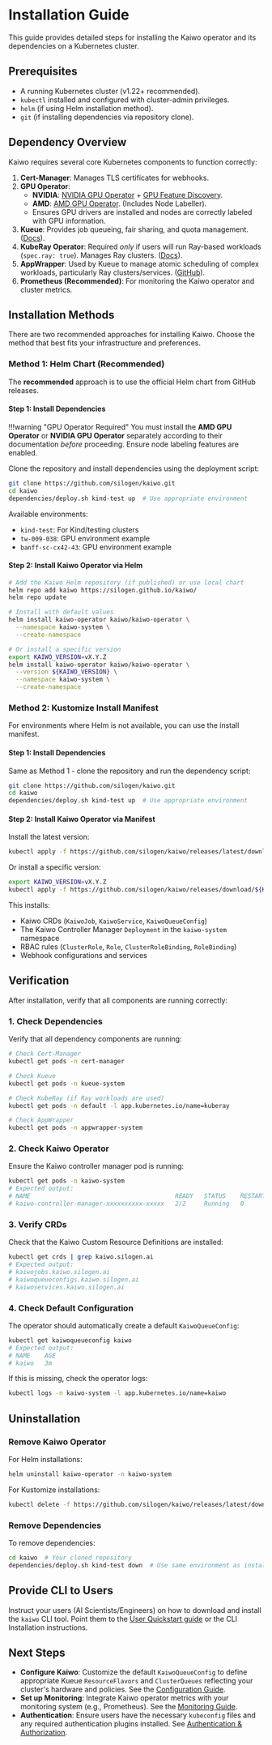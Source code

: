 # Installation Guide

This guide provides detailed steps for installing the Kaiwo operator and its dependencies on a Kubernetes cluster.

## Prerequisites

*   A running Kubernetes cluster (v1.22+ recommended).
*   `kubectl` installed and configured with cluster-admin privileges.
*   `helm` (if using Helm installation method).
*   `git` (if installing dependencies via repository clone).

## Dependency Overview

Kaiwo requires several core Kubernetes components to function correctly:

1.  **Cert-Manager**: Manages TLS certificates for webhooks.
2.  **GPU Operator**:
    *   **NVIDIA**: [NVIDIA GPU Operator](https://docs.nvidia.com/datacenter/cloud-native/gpu-operator/overview.html) + [GPU Feature Discovery](https://docs.nvidia.com/datacenter/cloud-native/gpu-operator/gpu-feature-discovery.html).
    *   **AMD**: [AMD GPU Operator](https://github.com/ROCm/amdgpu-operator). (Includes Node Labeller).
    *   Ensures GPU drivers are installed and nodes are correctly labeled with GPU information.
3.  **Kueue**: Provides job queueing, fair sharing, and quota management. ([Docs](https://kueue.sigs.k8s.io/)).
4.  **KubeRay Operator**: Required *only* if users will run Ray-based workloads (`spec.ray: true`). Manages Ray clusters. ([Docs](https://docs.ray.io/en/latest/cluster/kubernetes/index.html)).
5.  **AppWrapper**: Used by Kueue to manage atomic scheduling of complex workloads, particularly Ray clusters/services. ([GitHub](https://github.com/project-codeflare/appwrapper)).
6.  **Prometheus (Recommended)**: For monitoring the Kaiwo operator and cluster metrics.

## Installation Methods

There are two recommended approaches for installing Kaiwo. Choose the method that best fits your infrastructure and preferences.

### Method 1: Helm Chart (Recommended)

The **recommended** approach is to use the official Helm chart from GitHub releases.

#### Step 1: Install Dependencies

!!!warning "GPU Operator Required"
    You must install the **AMD GPU Operator** or **NVIDIA GPU Operator** separately according to their documentation *before* proceeding. Ensure node labeling features are enabled.

Clone the repository and install dependencies using the deployment script:

```bash
git clone https://github.com/silogen/kaiwo.git
cd kaiwo
dependencies/deploy.sh kind-test up  # Use appropriate environment
```

Available environments:
- `kind-test`: For Kind/testing clusters
- `tw-009-038`: GPU environment example  
- `banff-sc-cx42-43`: GPU environment example

#### Step 2: Install Kaiwo Operator via Helm

```bash
# Add the Kaiwo Helm repository (if published) or use local chart
helm repo add kaiwo https://silogen.github.io/kaiwo/
helm repo update

# Install with default values
helm install kaiwo-operator kaiwo/kaiwo-operator \
  --namespace kaiwo-system \
  --create-namespace

# Or install a specific version
export KAIWO_VERSION=vX.Y.Z
helm install kaiwo-operator kaiwo/kaiwo-operator \
  --version ${KAIWO_VERSION} \
  --namespace kaiwo-system \
  --create-namespace
```

### Method 2: Kustomize Install Manifest

For environments where Helm is not available, you can use the install manifest.

#### Step 1: Install Dependencies

Same as Method 1 - clone the repository and run the dependency script:

```bash
git clone https://github.com/silogen/kaiwo.git
cd kaiwo
dependencies/deploy.sh kind-test up  # Use appropriate environment
```

#### Step 2: Install Kaiwo Operator via Manifest

Install the latest version:

```bash
kubectl apply -f https://github.com/silogen/kaiwo/releases/latest/download/install.yaml --server-side
```

Or install a specific version:

```bash
export KAIWO_VERSION=vX.Y.Z
kubectl apply -f https://github.com/silogen/kaiwo/releases/download/${KAIWO_VERSION}/install.yaml --server-side
```

This installs:

*   Kaiwo CRDs (`KaiwoJob`, `KaiwoService`, `KaiwoQueueConfig`)
*   The Kaiwo Controller Manager `Deployment` in the `kaiwo-system` namespace
*   RBAC rules (`ClusterRole`, `Role`, `ClusterRoleBinding`, `RoleBinding`)
*   Webhook configurations and services

## Verification

After installation, verify that all components are running correctly:

### 1. Check Dependencies

Verify that all dependency components are running:

```bash
# Check Cert-Manager
kubectl get pods -n cert-manager

# Check Kueue
kubectl get pods -n kueue-system

# Check KubeRay (if Ray workloads are used)
kubectl get pods -n default -l app.kubernetes.io/name=kuberay

# Check AppWrapper
kubectl get pods -n appwrapper-system
```

### 2. Check Kaiwo Operator

Ensure the Kaiwo controller manager pod is running:

```bash
kubectl get pods -n kaiwo-system
# Expected output:
# NAME                                        READY   STATUS    RESTARTS   AGE
# kaiwo-controller-manager-xxxxxxxxxx-xxxxx   2/2     Running   0          2m
```

### 3. Verify CRDs

Check that the Kaiwo Custom Resource Definitions are installed:

```bash
kubectl get crds | grep kaiwo.silogen.ai
# Expected output:
# kaiwojobs.kaiwo.silogen.ai
# kaiwoqueueconfigs.kaiwo.silogen.ai  
# kaiwoservices.kaiwo.silogen.ai
```

### 4. Check Default Configuration

The operator should automatically create a default `KaiwoQueueConfig`:

```bash
kubectl get kaiwoqueueconfig kaiwo
# Expected output:
# NAME    AGE
# kaiwo   3m
```

If this is missing, check the operator logs:

```bash
kubectl logs -n kaiwo-system -l app.kubernetes.io/name=kaiwo
```

## Uninstallation

### Remove Kaiwo Operator

For Helm installations:

```bash
helm uninstall kaiwo-operator -n kaiwo-system
```

For Kustomize installations:

```bash
kubectl delete -f https://github.com/silogen/kaiwo/releases/latest/download/install.yaml
```

### Remove Dependencies

To remove dependencies:

```bash
cd kaiwo  # Your cloned repository
dependencies/deploy.sh kind-test down  # Use same environment as installation
```

## Provide CLI to Users

Instruct your users (AI Scientists/Engineers) on how to download and install the `kaiwo` CLI tool. Point them to the [User Quickstart guide](../scientist/quickstart.md) or the CLI Installation instructions.

## Next Steps

*   **Configure Kaiwo**: Customize the default `KaiwoQueueConfig` to define appropriate Kueue `ResourceFlavors` and `ClusterQueues` reflecting your cluster's hardware and policies. See the [Configuration Guide](./configuration.md).
*   **Set up Monitoring**: Integrate Kaiwo operator metrics with your monitoring system (e.g., Prometheus). See the [Monitoring Guide](./monitoring.md).
*   **Authentication**: Ensure users have the necessary `kubeconfig` files and any required authentication plugins installed. See [Authentication & Authorization](./auth.md).
